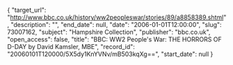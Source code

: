 {
  "target_url": "http://www.bbc.co.uk/history/ww2peopleswar/stories/89/a8858389.shtml", 
  "description": "", 
  "end_date": null, 
  "date": "2006-01-01T12:00:00", 
  "slug": 73007162, 
  "subject": "Hampshire Collection", 
  "publisher": "bbc.co.uk", 
  "open_access": false, 
  "title": "BBC: WW2 People's War: THE HORRORS OF D-DAY by David Kamsler, MBE", 
  "record_id": "20060101T120000/5X5dy1KnYVNv/mB503kqXg==", 
  "start_date": null
}

